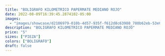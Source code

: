 ```yaml
---
title: "BOLIGRAFO KILOMETRICO PAPERMATE MEDIANO ROJO"
date: 2022-08-09T16:39:45.2874102-05:00
images:
  - "images/showcase/d2106979-010b-4d57-935f-f612d8c63980_780b62eb-53e0-40e2-9e77-acea24915c27.webp"
description: "BOLIGRAFO KILOMETRICO PAPERMATE MEDIANO ROJO"
price: "5"
sizes: ["PIEZA"]
colors: ["BOLIGRAFO"]
draft: false
---
```

